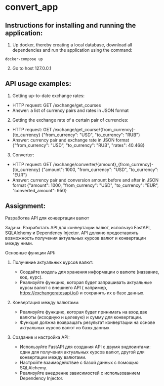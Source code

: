 # convert_app

## Instructions for installing and running the application:

1) Up docker, thereby creating a local database, download all dependencies and run the application using the command:

```
docker-compose up
```

2) Go to host 127.0.0.1

## API usage examples:

1. Getting up-to-date exchange rates:

- HTTP request: GET /exchange/get_courses
- Answer: a list of currency pairs and rates in JSON format

2. Getting the exchange rate of a certain pair of currencies:

- HTTP request: GET /exchange/get_course/{from_currency}-{to_currency}
  {"from_currency": "USD", "to_currency": "RUB"}
- Answer: currency pair and exchange rate in JSON format
  {"from_currency": "USD", "to_currency": "RUB", "rates": 40.468}

3. Converter:

- HTTP request: GET /exchange/converter/{amount}_{from_currency}-{to_currency}
  {"amount": 1000, "from_currency": "USD", "to_currency": "EUR"}
- Answer: currency pair and conversion amount before and after in JSON format
  {"amount": 1000, "from_currency": "USD", "to_currency": "EUR", "converted_amount": 950}

## Assignment:

Разработка API для конвертации валют

Задача: Разработать API для конвертации валют, используя FastAPI, SQLAlchemy и Dependency Injector. API должно
предоставлять возможность получения актуальных курсов валют и конвертации между ними.

Основные функции API:

1. Получение актуальных курсов валют:
    - Создайте модель для хранения информации о валюте (название, код, курс).
    - Реализуйте функцию, которая будет запрашивать актуальные курсы валют с внешнего API (
      например, https://exchangeratesapi.io/) и сохранять их в базе данных.

2. Конвертация между валютами:
    - Реализуйте функцию, которая будет принимать на вход две валюты (исходную и целевую) и сумму для конвертации.
    - Функция должна возвращать результат конвертации на основе актуальных курсов валют из базы данных.

3. Создание и настройка API:
    - Используйте FastAPI для создания API с двумя эндпоинтами: один для получения актуальных курсов валют, другой для
      конвертации между валютами.
    - Настройте взаимодействие с базой данных с помощью SQLAlchemy.
    - Реализуйте внедрение зависимостей с использованием Dependency Injector.